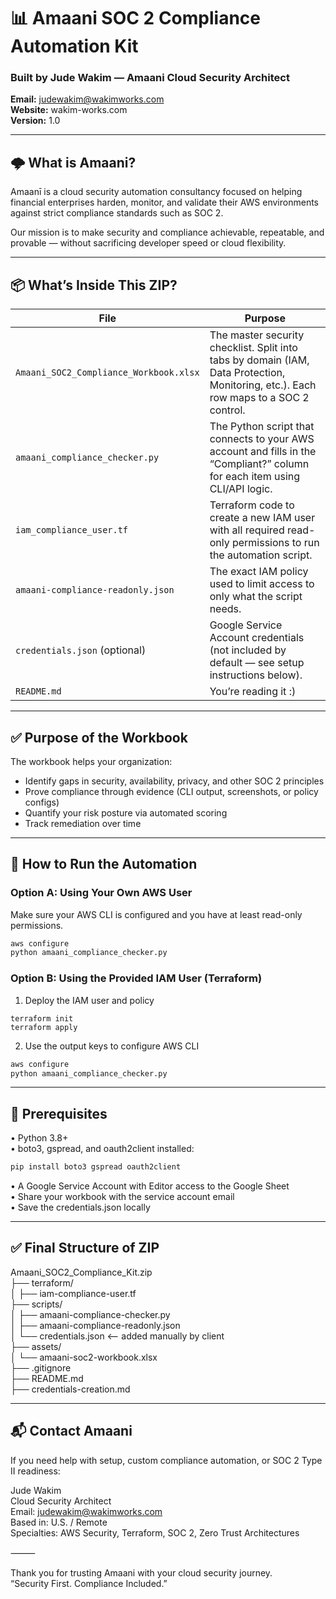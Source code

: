# 📊 Amaani SOC 2 Compliance Automation Kit

### Built by Jude Wakim — Amaani Cloud Security Architect  
**Email:** judewakim@wakimworks.com  
**Website:** wakim-works.com <br>
**Version:** 1.0

---

## 🌩️ What is Amaani?

Amaanī is a cloud security automation consultancy focused on helping financial enterprises harden, monitor, and validate their AWS environments against strict compliance standards such as SOC 2.

Our mission is to make security and compliance achievable, repeatable, and provable — without sacrificing developer speed or cloud flexibility.

---

## 📦 What’s Inside This ZIP?

| File | Purpose |
|------|---------|
| `Amaani_SOC2_Compliance_Workbook.xlsx` | The master security checklist. Split into tabs by domain (IAM, Data Protection, Monitoring, etc.). Each row maps to a SOC 2 control. |
| `amaani_compliance_checker.py` | The Python script that connects to your AWS account and fills in the “Compliant?” column for each item using CLI/API logic. |
| `iam_compliance_user.tf` | Terraform code to create a new IAM user with all required read-only permissions to run the automation script. |
| `amaani-compliance-readonly.json` | The exact IAM policy used to limit access to only what the script needs. |
| `credentials.json` (optional) | Google Service Account credentials (not included by default — see setup instructions below). |
| `README.md` | You’re reading it :) |

---

## ✅ Purpose of the Workbook

The workbook helps your organization:
- Identify gaps in security, availability, privacy, and other SOC 2 principles
- Prove compliance through evidence (CLI output, screenshots, or policy configs)
- Quantify your risk posture via automated scoring
- Track remediation over time

---

## 🧪 How to Run the Automation

### Option A: Using Your Own AWS User
Make sure your AWS CLI is configured and you have at least read-only permissions.

```bash
aws configure
python amaani_compliance_checker.py
```

### Option B: Using the Provided IAM User (Terraform)
1. Deploy the IAM user and policy
```hcl 
terraform init
terraform apply
```

2. Use the output keys to configure AWS CLI

```bash
aws configure
python amaani_compliance_checker.py
```

---

## 🧰 Prerequisites
•	Python 3.8+ <br>
•	boto3, gspread, and oauth2client installed:

```bash
pip install boto3 gspread oauth2client
```

•	A Google Service Account with Editor access to the Google Sheet <br>
•	Share your workbook with the service account email <br>
•	Save the credentials.json locally <br>


---

## ✅ Final Structure of ZIP

Amaani_SOC2_Compliance_Kit.zip <br>
├── terraform/ <br>
│   ├── iam-compliance-user.tf <br>
├── scripts/ <br>
│   ├── amaani-compliance-checker.py <br>
│   ├── amaani-compliance-readonly.json <br>
│   └── credentials.json  <-- added manually by client <br>
├── assets/ <br>
│   └── amaani-soc2-workbook.xlsx <br>
├── .gitignore <br>
├── README.md <br>
├── credentials-creation.md <br>

---

## 📬 Contact Amaani
If you need help with setup, custom compliance automation, or SOC 2 Type II readiness:

Jude Wakim <br>
Cloud Security Architect <br>
Email: judewakim@wakimworks.com <br>
Based in: U.S. / Remote <br>
Specialties: AWS Security, Terraform, SOC 2, Zero Trust Architectures <br>

⸻

Thank you for trusting Amaani with your cloud security journey. <br>
“Security First. Compliance Included.” <br>
